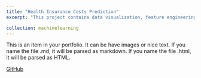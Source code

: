 ```yaml
---
title: "Health Insurance Costs Prediction"
excerpt: "This project contains data visualization, feature engineering and building linear regression models for predicting insurance costs using medical personal expenses billed by a health insurance company.<br/>"

collection: machinelearning
---
```


This is an item in your portfolio. It can be have images or nice text. If you name the file .md, it will be parsed as markdown. If you name the file .html, it will be parsed as HTML. 
<br/>

[GitHub](https://github.com/ciDSproj/insurance_prediction)

